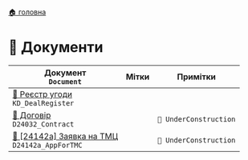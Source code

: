 ﻿[🏠 головна](../README.MD)

# 📕 Документи

| Документ </br> `Document` | Мітки | Примітки |
| --- | --- | --- |
| [📕 Реєстр угоди](./KD_DealRegister.md) </br> `KD_DealRegister` | | |
| [📕 Договір](./D24032_Contract.md) </br> `D24032_Contract` | | `🚧 UnderConstruction` |
| [📕 [24142a] Заявка на ТМЦ](./D24142a_AppForTMC.md) </br> `D24142a_AppForTMC` | | `🚧 UnderConstruction` 